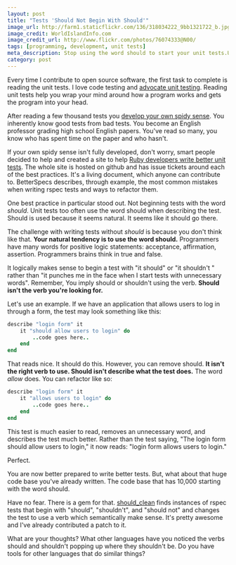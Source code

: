 ```yaml
---
layout: post
title: "Tests 'Should Not Begin With Should'"
image_url: http://farm1.staticflickr.com/136/318034222_9bb1321722_b.jpg
image_credit: WorldIslandInfo.com
image_credit_url: http://www.flickr.com/photos/76074333@N00/
tags: [programming, development, unit tests]
meta_description: Stop using the word should to start your unit tests.Use a descriptive verb instead.
category: post
---
```


Every time I contribute to open source software, the first task to complete is reading the unit tests. I love code testing and [advocate unit testing][2]. Reading unit tests help you wrap your mind around how a program works and gets the program into your head.

After reading a few thousand tests you [develop your own spidy sense][4]. You inherently know good tests from bad tests. You become an English professor grading high school English papers. You've read so many, you know who has spent time on the paper and who hasn't.

If your own spidy sense isn't fully developed, don't worry, smart people decided to help and created a site to help [Ruby developers write better unit tests][3]. The whole site is hosted on github and has issue tickets around each of the best practices. It's a living document, which anyone can contribute to. BetterSpecs describes, through example, the most common mistakes when writing rspec tests and ways to refactor them.

One best practice in particular stood out. Not beginning tests with the word _should_. Unit tests too often use the word should when describing the test. Should is used because it seems natural. It seems like it should go there.

The challenge with writing tests without _should_ is because you don't think like that. __Your natural tendency is to use the word should.__ Programmers have many words for positive logic statements: acceptance, affirmation, assertion. Programmers brains think in true and false.

It logically makes sense to begin a test with "it should" or "it shouldn't " rather than "it punches me in the face when I start tests with unnecessary words". Remember, You imply should or shouldn't using the verb. __Should isn't the verb you're looking for.__

Let's use an example. If we have an application that allows users to log in through a form, the test may look something like this:

```ruby
describe "login form" it
	it "should allow users to login" do
		..code goes here..
	end
end
```

That reads nice. It should do this. However, you can remove should. __It isn't the right verb to use. Should isn't describe what the test does.__ The word _allow_ does. You can refactor like so:

```ruby
describe "login form" it
	it "allows users to login" do
		..code goes here..
	end
end
```

This test is much easier to read, removes an unnecessary word, and describes the test much better. Rather than the test saying, "The login form should allow users to login," it now reads: "login form allows users to login."

Perfect.

You are now better prepared to write better tests. But, what about that huge code base you've already written. The code base that has 10,000 starting with the word should.

Have no fear. There is a gem for that. [should_clean][1] finds instances of rspec tests that begin with "should", "shouldn't", and "should not" and changes the test to use a verb which semantically make sense. It's pretty awesome and I've already contributed a patch to it.

What are your thoughts? What other languages have you noticed the verbs should and shouldn't popping up where they shouldn't be. Do you have tools for other languages that do similar things?

[1]: https://github.com/siyelo/should_clean
[2]: /2013/02/live-longer-by-writing-unit-tests/ "Unit Tests"
[3]: http://betterspecs.org
[4]: http://en.wikipedia.org/wiki/Spider-Man's_powers_and_equipment#Spider-sense "Spidey Sense"